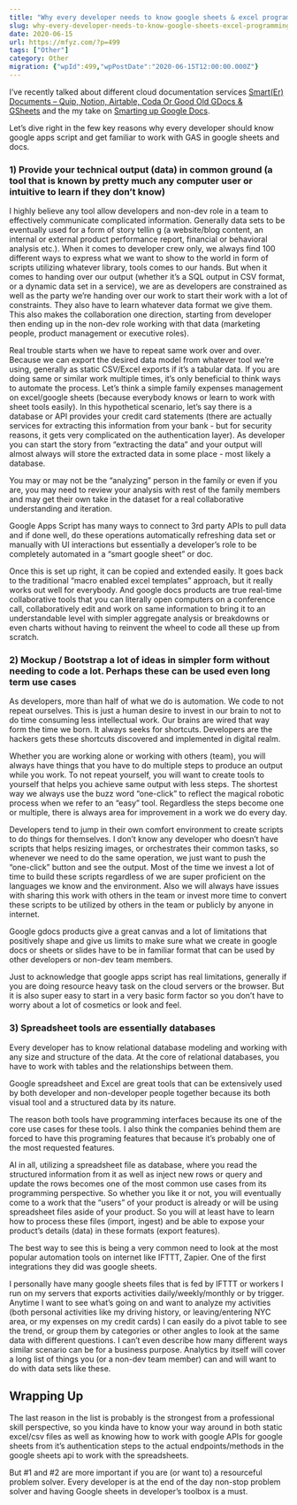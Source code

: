 ```yaml
---
title: "Why every developer needs to know google sheets & excel programming"
slug: why-every-developer-needs-to-know-google-sheets-excel-programming
date: 2020-06-15
url: https://mfyz.com/?p=499
tags: ["Other"]
category: Other
migration: {"wpId":499,"wpPostDate":"2020-06-15T12:00:00.000Z"}
---
```


I’ve recently talked about different cloud documentation services [Smart(Er) Documents – Quip, Notion, Airtable, Coda Or Good Old GDocs & GSheets](/smarter-documents-quip-notion-airtable-coda-or-good-old-gdocsgsheets/) and the my take on [Smarting up Google Docs](/smarting-up-google-docs-and-sheets/).

Let’s dive right in the few key reasons why every developer should know google apps script and get familiar to work with GAS in google sheets and docs.

### 1) Provide your technical output (data) in common ground (a tool that is known by pretty much any computer user or intuitive to learn if they don’t know)

I highly believe any tool allow developers and non-dev role in a team to effectively communicate complicated information. Generally data sets to be eventually used for a form of story tellin g (a website/blog content, an internal or external product performance report, financial or behavioral analysis etc.). When it comes to developer crew only, we always find 100 different ways to express what we want to show to the world in form of scripts utilizing whatever library, tools comes to our hands. But when it comes to handing over our output (whether it’s a SQL output in CSV format, or a dynamic data set in a service), we are as developers are constrained as well as the party we’re handing over our work to start their work with a lot of constraints. They also have to learn whatever data format we give them. This also makes the collaboration one direction, starting from developer then ending up in the non-dev role working with that data (marketing people, product management or executive roles).

Real trouble starts when we have to repeat same work over and over. Because we can export the desired data model from whatever tool we’re using, generally as static CSV/Excel exports if it’s a tabular data. If you are doing same or similar work multiple times, it’s only beneficial to think ways to automate the process. Let’s think a simple family expenses management on excel/google sheets (because everybody knows or learn to work with sheet tools easily). In this hypothetical scenario, let’s say there is a database or API provides your credit card statements (there are actually services for extracting this information from your bank - but for security reasons, it gets very complicated on the authentication layer). As developer you can start the story from “extracting the data” and your output will almost always will store the extracted data in some place - most likely a database. 

You may or may not be the “analyzing” person in the family or even if you are, you may need to review your analysis with rest of the family members and may get their own take in the dataset for a real collaborative understanding and iteration. 

Google Apps Script has many ways to connect to 3rd party APIs to pull data and if done well, do these operations automatically refreshing data set or manually with UI interactions but essentially a developer’s role to be completely automated in a “smart google sheet” or doc.

Once this is set up right, it can be copied and extended easily. It goes back to the traditional “macro enabled excel templates” approach, but it really works out well for everybody. And google docs products are true real-time collaborative tools that you can literally open computers on a conference call, collaboratively edit and work on same information to bring it to an understandable level with simpler aggregate analysis or breakdowns or even charts without having to reinvent the wheel to code all these up from scratch.

### 2) Mockup / Bootstrap a lot of ideas in simpler form without needing to code a lot. Perhaps these can be used even long term use cases

As developers, more than half of what we do is automation. We code to not repeat ourselves. This is just a human desire to invest in our brain to not to do time consuming less intellectual work. Our brains are wired that way form the time we born. It always seeks for shortcuts. Developers are the hackers gets these shortcuts discovered and implemented in digital realm.

Whether you are working alone or working with others (team), you will always have things that you have to do multiple steps to produce an output while you work. To not repeat yourself, you will want to create tools to yourself that helps you achieve same output with less steps. The shortest way we always use the buzz word “one-click” to reflect the magical robotic process when we refer to an “easy” tool. Regardless the steps become one or multiple, there is always area for improvement in a work we do every day.

Developers tend to jump in their own comfort environment to create scripts to do things for themselves. I don’t know any developer who doesn’t have scripts that helps resizing images, or orchestrates their common tasks, so whenever we need to do the same operation, we just want to push the “one-click” button and see the output. Most of the time we invest a lot of time to build these scripts regardless of we are super proficient on the languages we know and the environment. Also we will always have issues with sharing this work with others in the team or invest more time to convert these scripts to be utilized by others in the team or publicly by anyone in internet.

Google gdocs products give a great canvas and a lot of limitations that positively shape and give us limits to make sure what we create in google docs or sheets or slides have to be in familiar format that can be used by other developers or non-dev team members.

Just to acknowledge that google apps script has real limitations, generally if you are doing resource heavy task on the cloud servers or the browser. But it is also super easy to start in a very basic form factor so you don’t have to worry about a lot of cosmetics or look and feel.

### 3) Spreadsheet tools are essentially databases

Every developer has to know relational database modeling and working with any size and structure of the data. At the core of relational databases, you have to work with tables and the relationships between them. 

Google spreadsheet and Excel are great tools that can be extensively used by both developer and non-developer people together because its both visual tool and a structured data by its nature.

The reason both tools have programming interfaces because its one of the core use cases for these tools. I also think the companies behind them are forced to have this programing features that because it’s probably one of the most requested features.

Al in all, utilizing a spreadsheet file as database, where you read the structured information from it as well as inject new rows or query and update the rows becomes one of the most common use cases from its programming perspective. So whether you like it or not, you will eventually come to a work that the “users” of your product is already or will be using spreadsheet files aside of your product. So you will at least have to learn how to process these files (import, ingest) and be able to expose your product’s details (data) in these formats (export features).

The best way to see this is being a very common need to look at the most popular automation tools on internet like IFTTT, Zapier. One of the first integrations they did was google sheets.

I personally have many google sheets files that is fed by IFTTT or workers I run on my servers that exports activities daily/weekly/monthly or by trigger. Anytime I want to see what’s going on and want to analyze my activities (both personal activities like my driving history, or leaving/entering NYC area, or my expenses on my credit cards) I can easily do a pivot table to see the trend, or group them by categories or other angles to look at the same data with different questions. I can’t even describe how many different ways similar scenario can be for a business purpose. Analytics by itself will cover a long list of things you (or a non-dev team member) can and will want to do with data sets like these.

## Wrapping Up

The last reason in the list is probably is the strongest from a professional skill perspective, so you kinda have to know your way around in both static excel/csv files as well as knowing how to work with google APIs for google sheets from it’s authentication steps to the actual endpoints/methods in the google sheets api to work with the spreadsheets.

But #1 and #2 are more important if you are (or want to) a resourceful problem solver. Every developer is at the end of the day non-stop problem solver and having Google sheets in developer’s toolbox is a must.